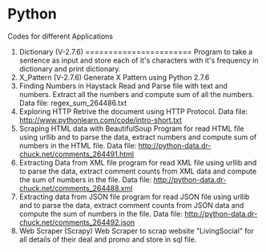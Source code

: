 # Python 
Codes for different Applications

1) Dictionary (V-2.7.6)
=======================
   Program to take a sentence as input and store each of it's characters with it's frequency in dictionary and print dictionary.
2) X_Pattern (V-2.7.6)
   Generate X Pattern using Python 2.7.6
3) Finding Numbers in Haystack
   Read and Parse file with text and numbers.
   Extract all the numbers and compute sum of all the numbers.
   Data file: regex_sum_264486.txt
4) Exploring HTTP
   Retrive the document using HTTP Protocol.
   Data file: http://www.pythonlearn.com/code/intro-short.txt
5) Scraping HTML data with BeautifulSoup 
   Program for read HTML file using urllib and to parse the data, extract numbers and compute sum of numbers in the HTML file.
   Data file: http://python-data.dr-chuck.net/comments_264491.html
6) Extracting Data from XML file
   program for read XML file using urllib and to parse the data, extract comment counts from XML data and compute the sum of numbers in      the file.
   Data file: http://python-data.dr-chuck.net/comments_264488.xml
7) Extracting data from JSON file
   program for read JSON file using urllib and to parse the data, extract comment counts from JSON data and compute the sum of numbers in    the file.
   Data file: http://python-data.dr-chuck.net/comments_264492.json
8) Web Scraper (Scrapy)
   Web Scraper to scrap website "LivingSocial" for all details of their deal and promo and store in sql file.
